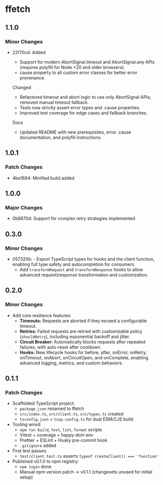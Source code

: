 # ffetch

## 1.1.0

### Minor Changes

- 22f70cd: Added
  - Support for modern AbortSignal.timeout and AbortSignal.any APIs (requires polyfill for Node <20 and older browsers).
  - cause property to all custom error classes for better error provenance.

  Changed
  - Refactored timeout and abort logic to use only AbortSignal APIs; removed manual timeout fallback.
  - Tests now strictly assert error types and .cause properties.
  - Improved test coverage for edge cases and fallback branches.

  Docs
  - Updated README with new prerequisites, error .cause documentation, and polyfill instructions.

## 1.0.1

### Patch Changes

- 4be1694: Minified build added

## 1.0.0

### Major Changes

- 0b8870d: Support for complex retry strategies implemented

## 0.3.0

### Minor Changes

- 057320b: - Export TypeScript types for hooks and the client function, enabling full type safety and autocompletion for consumers.
  - Add `transformRequest` and `transformResponse` hooks to allow advanced request/response transformation and customization.

## 0.2.0

### Minor Changes

- Add core resilience features:
  - **Timeouts:** Requests are aborted if they exceed a configurable timeout.
  - **Retries:** Failed requests are retried with customizable policy (`shouldRetry`), including exponential backoff and jitter.
  - **Circuit Breaker:** Automatically blocks requests after repeated failures, with auto-reset after cooldown.
  - **Hooks:** New lifecycle hooks for before, after, onError, onRetry, onTimeout, onAbort, onCircuitOpen, and onComplete, enabling advanced logging, metrics, and custom behaviors.

## 0.1.1

### Patch Changes

- Scaffolded TypeScript project:
  - `package.json` renamed to ffetch
  - `src/index.ts`, `src/client.ts`, `src/types.ts` created
  - `tsconfig.json` + `tsup.config.ts` for dual ESM/CJS build
- Tooling wired:
  - `npm run build`, `test`, `lint`, `format` scripts
  - Vitest + coverage + happy-dom env
  - Prettier + ESLint + Husky pre-commit hook
  - `.gitignore` added
- First test passes:
  - `test/client.test.ts` asserts `typeof createClient() === 'function'`
- Published v0.1.0 to npm registry:
  - `npm login` done
  - Manual npm version patch → v0.1.1 (changesets unused for initial setup)
